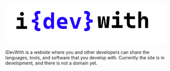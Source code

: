<img src="/wordfront.png">
<p>iDevWith is a website where you and other developers can share the languages, tools, and software that you develop with. Currently the site is in development, and there is not a domain yet.
